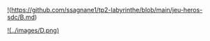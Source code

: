 [!](../images/B.png)(https://github.com/ssagnane1/tp2-labyrinthe/blob/main/jeu-heros-sdc/B.md)

[!(../images/D.png)](https://github.com/ssagnane1/tp2-labyrinthe/blob/main/jeu-heros-sdc/D.md)
